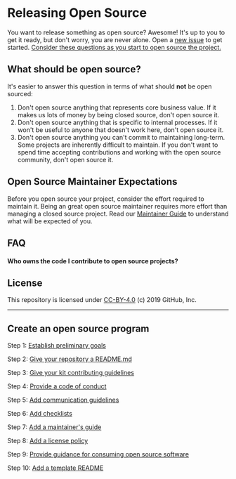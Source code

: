 # Releasing Open Source

You want to release something as open source? Awesome! It's up to you to get it ready, but don't worry, you are never alone. Open a [new issue](issues/new?template=new-release.md) to get started. [Consider these questions as you start to open source the project.](docs/key-questions-for-choosing-projects.md)

## What should be open source?

It's easier to answer this question in terms of what should **not** be open sourced:

1. Don't open source anything that represents core business value.  If it makes us lots of money by being closed source, don't open source it.
2. Don't open source anything that is specific to internal processes. If it won't be useful to anyone that doesn't work here, don't open source it.
3. Don't open source anything you can't commit to maintaining long-term. Some projects are inherently difficult to maintain. If you don't want to spend time accepting contributions and working with the open source community, don't open source it.

## Open Source Maintainer Expectations

Before you open source your project, consider the effort required to maintain it. Being an great open source maintainer requires more effort than managing a closed source project. Read our [Maintainer Guide](docs/maintainers-guide.md) to understand what will be expected of you.

## FAQ

#### Who owns the code I contribute to open source projects?

## License

This repository is licensed under [CC-BY-4.0](../LICENSE) (c) 2019 GitHub, Inc.

--------------------------------------------------------------------------------------------------------------------------------------------------------------------

## Create an open source program

Step 1: [Establish preliminary goals](https://github.com/Zi-Tao/oss-enterprise/issues/1)

Step 2: [Give your repository a README.md](https://github.com/Zi-Tao/oss-enterprise/pull/2)

Step 3: [Give your kit contributing guidelines](https://github.com/Zi-Tao/oss-enterprise/pull/3)

Step 4: [Provide a code of conduct](https://github.com/Zi-Tao/oss-enterprise/issues/4)

Step 5: [Add communication guidelines](https://github.com/Zi-Tao/oss-enterprise/pull/6)

Step 6: [Add checklists](https://github.com/Zi-Tao/oss-enterprise/pull/7)

Step 7: [Add a maintainer's guide](https://github.com/Zi-Tao/oss-enterprise/pull/8)

Step 8: [Add a license policy](https://github.com/Zi-Tao/oss-enterprise/pull/9)

Step 9: [Provide guidance for consuming open source software](https://github.com/Zi-Tao/oss-enterprise/pull/10)

Step 10: [Add a template README](https://github.com/Zi-Tao/oss-enterprise/pull/11)
